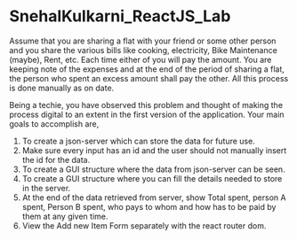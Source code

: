 # SnehalKulkarni_ReactJS_Lab

Assume that you are sharing a flat with your friend or some other person and you share the various bills like cooking, electricity, Bike Maintenance (maybe), Rent, etc. Each time either of you will pay the amount. You are keeping note of the expenses and at the end of the period of sharing a flat, the person who spent an excess amount shall pay the other. All this process is done manually as on date.

Being a techie, you have observed this problem and thought of making the process digital to an extent in the first version of the application. Your main goals to accomplish are,

1.	To create a json-server which can store the data for future use.
2.	Make sure every input has an id and the user should not manually insert the id for the data.
3.	To create a GUI structure where the data from json-server can be seen.
4.	To create a GUI structure where you can fill the details needed to store in the server.
5.	At the end of the data retrieved from server, show Total spent, person A spent, Person B spent, who pays to whom and how has to be paid by them at any given time.
6.	View the Add new Item Form separately with the react router dom.
